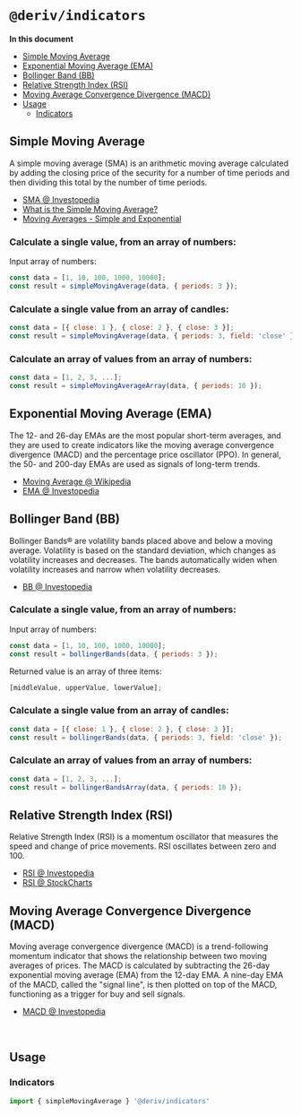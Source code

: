 # `@deriv/indicators`

**In this document**

- [Simple Moving Average](#simple-moving-average)
- [Exponential Moving Average (EMA)](#exponential-moving-average-ema)
- [Bollinger Band (BB)](#bollinger-band-bb)
- [Relative Strength Index (RSI)](#relative-strength-index-rsi)
- [Moving Average Convergence Divergence (MACD)](#moving-average-convergence-divergence-macd)
- [Usage](#usage)
    - [Indicators](#indicators)

## Simple Moving Average

A simple moving average (SMA) is an arithmetic moving average calculated by adding the closing price of the security for a number of time periods and then dividing this total by the number of time periods.

- [SMA @ Investopedia](http://www.investopedia.com/terms/s/sma.asp)
- [What is the Simple Moving Average?](http://tradingsim.com/blog/simple-moving-average/)
- [Moving Averages - Simple and Exponential](http://stockcharts.com/school/doku.php?id=chart_school:technical_indicators:moving_averages)

### Calculate a single value, from an array of numbers:

Input array of numbers:

```js
const data = [1, 10, 100, 1000, 10000];
const result = simpleMovingAverage(data, { periods: 3 });
```

### Calculate a single value from an array of candles:

```js
const data = [{ close: 1 }, { close: 2 }, { close: 3 }];
const result = simpleMovingAverage(data, { periods: 3, field: 'close' });
```

### Calculate an array of values from an array of numbers:

```js
const data = [1, 2, 3, ...];
const result = simpleMovingAverageArray(data, { periods: 10 });
```

## Exponential Moving Average (EMA)

The 12- and 26-day EMAs are the most popular short-term averages, and they are used to create indicators like the moving average convergence divergence (MACD) and the percentage price oscillator (PPO). In general, the 50- and 200-day EMAs are used as signals of long-term trends.

- [Moving Average @ Wikipedia](https://en.wikipedia.org/wiki/Moving_average)
- [EMA @ Investopedia](http://www.investopedia.com/terms/e/ema.asp)

## Bollinger Band (BB)

Bollinger Bands® are volatility bands placed above and below a moving average. Volatility is based on the standard deviation, which changes as volatility increases and decreases. The bands automatically widen when volatility increases and narrow when volatility decreases.

- [BB @ Investopedia](http://www.investopedia.com/terms/b/bollingerbands.asp)

### Calculate a single value, from an array of numbers:

Input array of numbers:

```js
const data = [1, 10, 100, 1000, 10000];
const result = bollingerBands(data, { periods: 3 });
```

Returned value is an array of three items:

```js
[middleValue, upperValue, lowerValue];
```

### Calculate a single value from an array of candles:

```js
const data = [{ close: 1 }, { close: 2 }, { close: 3 }];
const result = bollingerBands(data, { periods: 3, field: 'close' });
```

### Calculate an array of values from an array of numbers:

```js
const data = [1, 2, 3, ...];
const result = bollingerBandsArray(data, { periods: 10 });
```

## Relative Strength Index (RSI)

Relative Strength Index (RSI) is a momentum oscillator that measures the speed and change of price movements. RSI oscillates between zero and 100.

- [RSI @ Investopedia](http://www.investopedia.com/terms/r/rsi.asp)
- [RSI @ StockCharts](http://stockcharts.com/school/doku.php?id=chart_school:technical_indicators:relative_strength_index_rsi)

## Moving Average Convergence Divergence (MACD)

Moving average convergence divergence (MACD) is a trend-following momentum indicator that shows the relationship between two moving averages of prices. The MACD is calculated by subtracting the 26-day exponential moving average (EMA) from the 12-day EMA. A nine-day EMA of the MACD, called the "signal line", is then plotted on top of the MACD, functioning as a trigger for buy and sell signals.

- [MACD @ Investopedia](http://www.investopedia.com/terms/m/macd.asp)

<br />

## Usage

### Indicators

```js
import { simpleMovingAverage } '@deriv/indicators'
```
